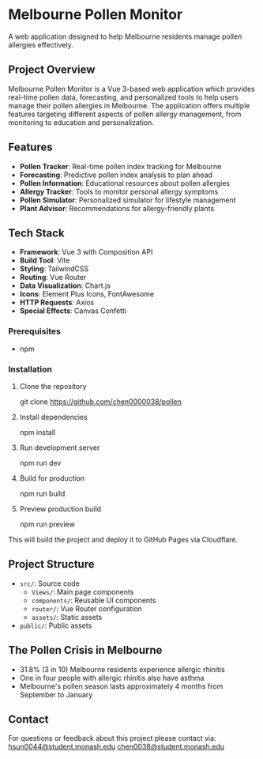 # Melbourne Pollen Monitor

A web application designed to help Melbourne residents manage pollen allergies effectively.

## Project Overview

Melbourne Pollen Monitor is a Vue 3-based web application which provides real-time pollen data, forecasting, and personalized tools to help users manage their pollen allergies in Melbourne. The application offers multiple features targeting different aspects of pollen allergy management, from monitoring to education and personalization.

## Features

- **Pollen Tracker**: Real-time pollen index tracking for Melbourne
- **Forecasting**: Predictive pollen index analysis to plan ahead
- **Pollen Information**: Educational resources about pollen allergies
- **Allergy Tracker**: Tools to monitor personal allergy symptoms
- **Pollen Simulator**: Personalized simulator for lifestyle management
- **Plant Advisor**: Recommendations for allergy-friendly plants

## Tech Stack

- **Framework**: Vue 3 with Composition API
- **Build Tool**: Vite
- **Styling**: TailwindCSS
- **Routing**: Vue Router
- **Data Visualization**: Chart.js
- **Icons**: Element Plus Icons, FontAwesome
- **HTTP Requests**: Axios
- **Special Effects**: Canvas Confetti

### Prerequisites

- npm

### Installation

1. Clone the repository

   git clone https://github.com/chen0000038/pollen


2. Install dependencies

   npm install


3. Run development server

   npm run dev


4. Build for production

   npm run build


5. Preview production build

   npm run preview

This will build the project and deploy it to GitHub Pages via Cloudflare.

## Project Structure

- `src/`: Source code
  - `Views/`: Main page components
  - `components/`: Reusable UI components
  - `router/`: Vue Router configuration
  - `assets/`: Static assets
- `public/`: Public assets

## The Pollen Crisis in Melbourne

- 31.8% (3 in 10) Melbourne residents experience allergic rhinitis
- One in four people with allergic rhinitis also have asthma
- Melbourne's pollen season lasts approximately 4 months from September to January

## Contact

For questions or feedback about this project please contact via:
hsun0044@student.monash.edu
chen0038@student.monash.edu
